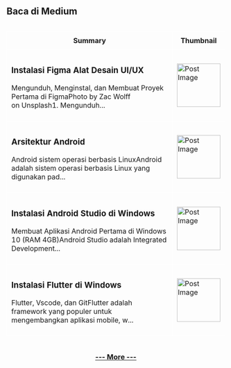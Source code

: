 ## Baca di Medium

<div style="overflow-x:auto;">
<table style="width: 100%; border-collapse: collapse;">
  <tr>
    <th style="border: 1px solid white; padding: 10px;">Summary</th>
    <th style="border: 1px solid white; padding: 10px;">Thumbnail</th>
  </tr>

<!--START_SECTION:medium-->

  <tr>
    <td style="border: 1px solid white; padding: 10px;"><h3><a href="https://medium.com/@dikaelsaputra/instalasi-figma-alat-desain-ui-ux-d2d3e5bade78?source=rss-272e0aace4a6------2" target="_blank" style="text-decoration: none;">Instalasi Figma Alat Desain UI/UX</a></h3><p>Mengunduh, Menginstal, dan Membuat Proyek Pertama di FigmaPhoto by Zac Wolff on Unsplash1. Mengunduh...</p></td>
    <td style="border: 1px solid white; padding: 10px;"><img src="https://cdn-images-1.medium.com/max/768/1*bO7u7lawFlDbUGCQ22vWTQ.png" alt="Post Image" style="width: 100px; height: auto;" /></td>
  </tr>
  <tr>
    <td style="border: 1px solid white; padding: 10px;"><h3><a href="https://medium.com/@dikaelsaputra/arsitektur-android-eb07231e3546?source=rss-272e0aace4a6------2" target="_blank" style="text-decoration: none;">Arsitektur Android</a></h3><p>Android sistem operasi berbasis LinuxAndroid adalah sistem operasi berbasis Linux yang digunakan pad...</p></td>
    <td style="border: 1px solid white; padding: 10px;"><img src="https://cdn-images-1.medium.com/max/768/1*XdIx3uo2d3xW288tDhbEKw.png" alt="Post Image" style="width: 100px; height: auto;" /></td>
  </tr>
  <tr>
    <td style="border: 1px solid white; padding: 10px;"><h3><a href="https://medium.com/@dikaelsaputra/instalasi-android-studio-di-windows-89c66a7fb97e?source=rss-272e0aace4a6------2" target="_blank" style="text-decoration: none;">Instalasi Android Studio di Windows</a></h3><p>Membuat Aplikasi Android Pertama di Windows 10 (RAM 4GB)Android Studio adalah Integrated Development...</p></td>
    <td style="border: 1px solid white; padding: 10px;"><img src="https://cdn-images-1.medium.com/max/768/1*8gYkBEPUwlty9ELukqnbGQ.png" alt="Post Image" style="width: 100px; height: auto;" /></td>
  </tr>
  <tr>
    <td style="border: 1px solid white; padding: 10px;"><h3><a href="https://medium.com/@dikaelsaputra/instalasi-flutter-di-windows-758eb1830828?source=rss-272e0aace4a6------2" target="_blank" style="text-decoration: none;">Instalasi Flutter di Windows</a></h3><p>Flutter, Vscode, dan GitFlutter adalah framework yang populer untuk mengembangkan aplikasi mobile, w...</p></td>
    <td style="border: 1px solid white; padding: 10px;"><img src="https://cdn-images-1.medium.com/max/741/1*yVQ8hKX9EptxMmkEu90-SQ.png" alt="Post Image" style="width: 100px; height: auto;" /></td>
  </tr>

<!--END_SECTION:medium-->

</table>
</div>

<div align="center">
  
### [--- More ---](https://medium.com/@dikaelsaputra)

</div>
